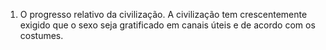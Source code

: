 ﻿1. O progresso relativo da civilização. A civilização tem crescentemente exigido que o sexo seja gratificado em canais úteis e de acordo com os costumes.